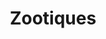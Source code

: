 ---
layout: catalog
title: "Zootiques"
category: "catalog"
pdf: TRI_FOLD_RESIN_2013.pdf
cover: TRI_FOLD_RESIN_2013-cover.jpg
directory: candyloon
filebase: candyloon-brochure_Page_
extension: jpg
numslides: 15
---